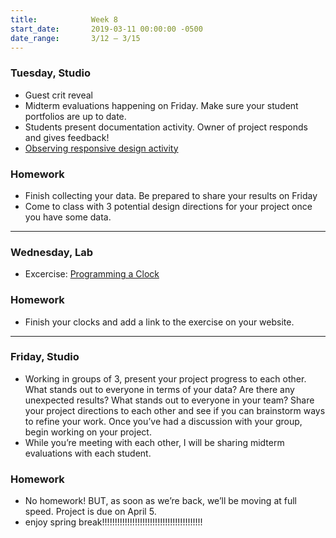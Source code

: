 ```yaml
---
title:            Week 8
start_date:       2019-03-11 00:00:00 -0500
date_range:       3/12 – 3/15
---
```


### Tuesday, Studio

- Guest crit reveal
- Midterm evaluations happening on Friday. Make sure your student portfolios are up to date.
- Students present documentation activity. Owner of project responds and gives feedback!
- [Observing responsive design activity](https://paper.dropbox.com/doc/Observing-Responsive-Design--AZI7UNbdW2IY_q46dsc9pd9TAQ-gyfr4VVgdul9UIaVSC36M)

### Homework
- Finish collecting your data. Be prepared to share your results on Friday
- Come to class with 3 potential design directions for your project once you have some data.

---

### Wednesday, Lab

- Excercise: [Programming a Clock](https://paper.dropbox.com/doc/Programming-a-Clock--AZPw18vxw2heiGWGz5HWUp8eAg-qvlDAfN72TFhEdsJkBBBH)

### Homework

- Finish your clocks and add a link to the exercise on your website.

---

### Friday, Studio

- Working in groups of 3, present your project progress to each other. What stands out to everyone in terms of your data? Are there any unexpected results? What stands out to everyone in your team? Share your project directions to each other and see if you can brainstorm ways to refine your work. Once you&rsquo;ve had a discussion with your group, begin working on your project.
- While you&rsquo;re meeting with each other, I will be sharing midterm evaluations with each student.

### Homework
- No homework! BUT, as soon as we&rsquo;re back, we&rsquo;ll be moving at full speed. Project is due on April 5.
- enjoy spring break!!!!!!!!!!!!!!!!!!!!!!!!!!!!!!!!!!!!!!!!
